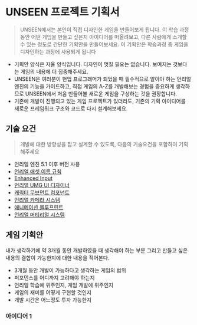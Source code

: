 # UNSEEN 프로젝트 기획서

> UNSEEN에서는 본인이 직접 디자인한 게임을 만들어보게 됩니다. 이 학습 과정 동안 어떤 게임을 만들고 싶은지 아이디어를 떠올려보고, 다른 사람에게 소개할 수 있는 정도로 간단한 기획안을 만들어보세요. 이 기획안은 학습과정 중 게임을 디자인하는 과정에 사용되게 됩니다

- 기획안 양식은 자율 양식입니다. 디자인이 멋질 필요는 없습니다. 보여지는 것보다는 게임의 내용에 더 집중해주세요.
- UNSEEN은 여러분이 현업 프로그래머가 되었을 때 필수적으로 알아야 하는 언리얼 엔진의 기능을 가이드하고, 직접 게임의 A-Z를 개발해보는 경험을 중요하게 생각하므로 UNSEEN에서 처음 만들어볼 새로운 게임을 구상하는 것을 권장합니다.
- 기존에 개발이 진행되고 있는 게임 프로젝트가 있더라도, 기존의 기획 아이디어를 새로운 프레임워크 구조와 코드로 다시 설계해보세요.

## 기술 요건

> 개발에 대한 방향성을 잡고 설계할 수 있도록, 다음의 기술요건을 포함하여 기획해주세요

- 언리얼 엔진 5.1 이후 버전 사용
- [언리얼 애셋 이름 규칙](https://github.com/Allar/ue5-style-guide/tree/v2)
- [Enhanced Input](https://docs.unrealengine.com/5.0/en-US/enhanced-input-in-unreal-engine)
- [언리얼 UMG UI 디자이너](https://docs.unrealengine.com/5.1/ko/umg-ui-designer-for-unreal-engine/)
- [캐릭터 무브먼트 컴포넌트](https://docs.unrealengine.com/5.1/ko/movement-components-in-unreal-engine/)
- [언리얼 카메라 시스템](https://docs.unrealengine.com/5.1/ko/using-cameras-in-unreal-engine/)
- [애니메이션 블루프린트](https://docs.unrealengine.com/5.0/en-US/animation-blueprints-in-unreal-engine/)
- [언리얼 머티리얼 시스템](https://www.youtube.com/watch?v=lngF4VVNER4&list=PLZlv_N0_O1gbQjgY0nDwZNYe_N8IcYWS)

## 게임 기획안

내가 생각하기에 약 3개월 동안 개발하였을 때 생각해야 하는 부분 그리고 만들고 싶은 내용의 결합이 가능한지에 대한 내용을 적어본다.

- 3개월 동안 개발이 가능하다고 생각하는 게임의 범위
- 퍼포먼스를 어디까지 고려해야 하는지
- 언리얼 학습에 위주인지, 게임 개발에 위주인지
- 게임의 재미를 어떻게 구현할 것인지
- 개발 시간은 어느정도 투자 가능한지

### 아이디어 1

